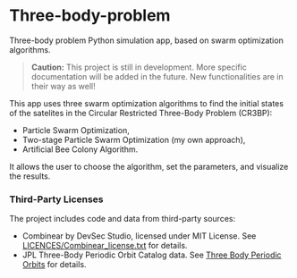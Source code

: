 # Three-body-problem
Three-body problem Python simulation app, based on swarm optimization algorithms. 

> **Caution:** This project is still in development. More specific documentation will be added in the future. New functionalities are in their way as well!

This app uses three swarm optimization algorithms to find the initial states of the satelites in the Circular Restricted Three-Body Problem (CR3BP):
- Particle Swarm Optimization,
- Two-stage Particle Swarm Optimization (my own approach),
- Artificial Bee Colony Algorithm.

It allows the user to choose the algorithm, set the parameters, and visualize the results.

### Third-Party Licenses
The project includes code and data from third-party sources:
- Combinear by DevSec Studio, licensed under MIT License. See [LICENCES/Combinear_license.txt](LICENCES/Combinear_license.txt) for details.
- JPL Three-Body Periodic Orbit Catalog data. See [Three Body Periodic Orbits](https://ssd.jpl.nasa.gov/tools/periodic_orbits.html) for details.

